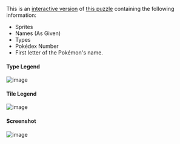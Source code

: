 This is an [interactive version](https://codepen.io/tacosontitan/live/ac04aac9f2302ad97c0a2a51d7e0e90e) of [this puzzle](https://puzzling.stackexchange.com/questions/111934/my-pokemon-puzzle) containing the following information:

 - Sprites
 - Names (As Given)
 - Types
 - Pokédex Number
 - First letter of the Pokémon's name.

#### Type Legend
![image](https://user-images.githubusercontent.com/65432314/135515946-17bc61f8-fb5f-4e1f-a38f-d1a7dafabb69.png)

#### Tile Legend
![image](https://user-images.githubusercontent.com/65432314/135517532-834dd951-d197-4588-857a-583586af393c.png)

#### Screenshot

![image](https://user-images.githubusercontent.com/65432314/135514794-b6a7c155-90c7-4671-8a47-ac7507aeaf41.png)
